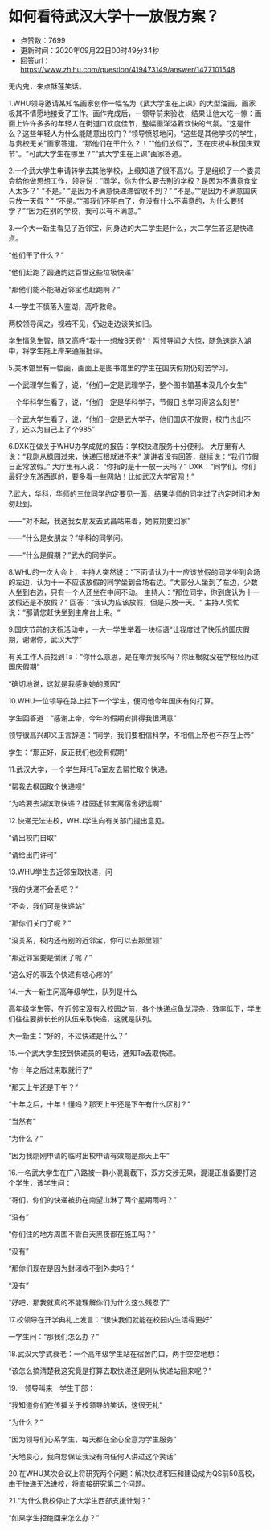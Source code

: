 # 如何看待武汉大学十一放假方案？
- 点赞数：7699
- 更新时间：2020年09月22日00时49分34秒
- 回答url：https://www.zhihu.com/question/419473149/answer/1477101548
<body>
 <p data-pid="LnnL9mdz">无内鬼，来点酥莲笑话。</p>
 <p data-pid="5OIXIGKL">1.WHU领导邀请某知名画家创作一幅名为《武大学生在上课》的大型油画，画家极其不情愿地接受了工作。画作完成后，一领导前来验收，结果让他大吃一惊：画面上许许多多的年轻人在街道口欢度佳节，整幅画洋溢着欢快的气氛。“这是什么？这些年轻人为什么能随意出校门？“领导愤怒地问。“这些是其他学校的学生，与贵校无关”画家答道。“那他们在干什么？！”“他们放假了，正在庆祝中秋国庆双节”。“可武大学生在哪里？”“武大学生在上课”画家答道。</p>
 <p data-pid="LDT5M75M">2.一个武大学生申请转学去其他学校，上级知道了很不高兴。于是组织了一个委员会给他做思想工作，领导说：“同学，你为什么要去别的学校？是因为不满意食堂人太多？” “不是。” “是因为不满意快递滞留收不到？” “不是。”“是因为不满意国庆只放一天假？” “不是。”“那我们不明白了，你没有什么不满意的，为什么要转学？”“因为在别的学校，我可以有不满意。”</p>
 <p data-pid="H2uo2o2y">3.一个大一新生看见了近邻宝，问身边的大二学生是什么，大二学生答这是快递点。</p>
 <p data-pid="y4mvU851">“他们干了什么？”</p>
 <p data-pid="bjwn1El3">“他们赶跑了圆通韵达百世这些垃圾快递”</p>
 <p data-pid="V9366aPP">“那他们能不能把近邻宝也赶跑啊？”</p>
 <p data-pid="fz4ToopZ">4.一学生不慎落入鉴湖，高呼救命。</p>
 <p data-pid="YMkTQEJL">两校领导闻之，视若不见，仍边走边谈笑如旧。</p>
 <p data-pid="9V4FYXBK">学生情急生智，随又高呼“我十一想放8天假”！两领导闻之大惊，随急速跳入湖中，将学生拖上岸来通报批评。</p>
 <p data-pid="UPE77CPd">5.美术馆里有一幅画，画面上是图书馆里的学生在国庆假期仍刻苦学习。</p>
 <p data-pid="CipifAOg">一个武理学生看了，说，“他们一定是武理学子，整个图书馆基本没几个女生”</p>
 <p data-pid="QAYXs3im">一个华科学生看了，说，“他们一定是华科学子，节假日也学习得这么刻苦”</p>
 <p data-pid="bmlBXHgs">一个武大学生看了，说，“他们一定是武大学子，他们国庆不放假，校门也出不了，还以为自己上了个985”</p>
 <p data-pid="Y30U3s5n">6.DXK在做关于WHU办学成就的报告：学校快递服务十分便利。 大厅里有人说：“我刚从枫园过来，快递压根就进不来” 演讲者没有回答，继续说：“我们节假日正常放假。” 大厅里有人说： “你指的是十一放一天吗？” DXK：“同学们，你们最好少东游西逛的，要多看一些网站！比如武汉大学官网！”</p>
 <p data-pid="R34kK83j">7.武大，华科，华师的三位同学约定要见一面，结果华师的同学过了约定时间才匆匆赶到。</p>
 <p data-pid="CHLWqFwo">——“对不起，我送我女朋友去武昌站来着，她假期要回家”</p>
 <p data-pid="g5a-DaE5">——“什么是女朋友？”华科的同学问。</p>
 <p data-pid="HZ4uVnlP">——“什么是假期？”武大的同学问。</p>
 <p data-pid="DiWfZwZZ">8.WHU的一次大会上，主持人突然说：“下面请认为十一应该放假的同学坐到会场的左边，认为十一不应该放假的同学坐到会场右边。“大部分人坐到了左边，少数人坐到右边，只有一个人还坐在中间不动。 主持人：“那位同学，你到底认为十一放假还是不放假？“ 回答：“我认为应该放假，但是只放一天。“ 主持人慌忙说：“那请您赶快坐到主席台上来。“</p>
 <p data-pid="TBVOnXSp">9.国庆节前的庆祝活动中，一大一学生举着一块标语“让我度过了快乐的国庆假期，谢谢你，武汉大学”</p>
 <p data-pid="XkZkQLb7">有关工作人员找到Ta：“你什么意思，是在嘲弄我校吗？你压根就没在学校经历过国庆假期”</p>
 <p data-pid="MN3uEfZ8">“确切地说，这就是我感谢她的原因”</p>
 <p data-pid="n1NosbmX">10.WHU一位领导在路上拦下一个学生，便问他今年国庆有何打算。</p>
 <p data-pid="Rj0j5zkb">学生回答道：“感谢上帝，今年的假期安排得我很满意”</p>
 <p data-pid="tuyg4GzS">领导很高兴却义正言辞道：“同学，我们要相信科学，不相信上帝也不存在上帝”</p>
 <p data-pid="5mNCTZwL">学生：“那正好，反正我们也没有假期”</p>
 <p data-pid="5VrTAlsF">11.武汉大学，一个学生拜托Ta室友去帮忙取个快递。</p>
 <p data-pid="OnebpAWQ">“帮我去枫园取个快递呗”</p>
 <p data-pid="yJ6cV2qg">“为哈要去湖滨取快递？桂园近邻宝离宿舍好远啊”</p>
 <p data-pid="ssGi1h8u">12.快递无法进校，WHU学生向有关部门提出意见。</p>
 <p data-pid="qzLJ6GGW">“请出校门自取”</p>
 <p data-pid="Wn8CDItm">“请给出门许可”</p>
 <p data-pid="q_JsJnoa">13.WHU学生去近邻宝取快递，问</p>
 <p data-pid="WGMbcNx7">“我的快递不会丢吧？”</p>
 <p data-pid="QewhUnK4">“不会，我们可是快递站”</p>
 <p data-pid="Q9IGAC7A">“那你们关门了呢？”</p>
 <p data-pid="ygsxDIsw">“没关系，校内还有别的近邻宝，你可以去那里领”</p>
 <p data-pid="xq-mAkYf">“那近邻宝要是倒闭了呢？”</p>
 <p data-pid="BLqwxGYf">“这么好的事丢个快递有啥心疼的”</p>
 <p data-pid="yS97b3-l">14.一大一新生问高年级学生，队列是什么</p>
 <p data-pid="St7bZd0Y">高年级学生答，在近邻宝没有入校园之前，各个快递点鱼龙混杂，效率低下，学生们往往要排长长的队伍来取快递，这就是队列。</p>
 <p data-pid="3actOX_S">大一新生：“好的，不过快递是什么？”</p>
 <p data-pid="Y2nr94_6">15.一个武大学生接到快递员的电话，通知Ta去取快递。</p>
 <p data-pid="D7MHWX83">“你十年之后过来取就行了”</p>
 <p data-pid="CqCvgsBy">“那天上午还是下午？”</p>
 <p data-pid="LvK-b1A0">“十年之后，十年！懂吗？那天上午还是下午有什么区别？”</p>
 <p data-pid="39XZRlEb">“当然有”</p>
 <p data-pid="iy8a-4U5">“为什么？”</p>
 <p data-pid="-CNlbBzs">“因为我刚刚申请的临时出校申请有效期是那天上午”</p>
 <p data-pid="cIR9NdvC">16.一名武大学生在广八路被一群小混混截下，双方交涉无果，混混正准备要打这个学生，该学生问：</p>
 <p data-pid="-VOeK0M7">“哥们，你们的快递被扔在南望山淋了两个星期雨吗？”</p>
 <p data-pid="9eGaPExs">“没有”</p>
 <p data-pid="3N7Bmfwy">“你们住的地方周围不管白天黑夜都在施工吗？”</p>
 <p data-pid="mLCJILcr">“没有”</p>
 <p data-pid="KjnWTOs-">“那你们现在是因为封闭收不到外卖吗？”</p>
 <p data-pid="z1W65ALG">“没有”</p>
 <p data-pid="EiOXSpfw">“好吧，那我就真的不能理解你们为什么这么残忍了”</p>
 <p data-pid="3R_0Q1PK">17.校领导在开学典礼上发言：“很快我们就能在校园内生活得更好”</p>
 <p data-pid="ca-wSzOQ">一学生问：“那我们怎么办？”</p>
 <p data-pid="vouh5P-e">18.武汉大学式衰老：一个高年级学生站在宿舍门口，两手空空地想：</p>
 <p data-pid="IIyoHr62">“该怎么搞清楚我这究竟是打算去取快递还是刚从快递站回来呢？”</p>
 <p data-pid="a1oC0rJe">19.一领导叫来一学生干部：</p>
 <p data-pid="zqg9Jt1b">“我知道你们在传播关于校领导的笑话，这很无礼”</p>
 <p data-pid="WuP9DDWE">“为什么？”</p>
 <p data-pid="K7ZsKrD4">“因为领导们心系学生，每天都在全心全意为学生服务”</p>
 <p data-pid="1XFVdXa1">“天地良心，我向您保证我没有向任何人讲过这个笑话”</p>
 <p data-pid="gyTa2gNG">20.在WHU某次会议上将研究两个问题：解决快递积压和建设成为QS前50高校，由于快递无法进校，将直接研究第二个问题。</p>
 <p data-pid="F-hRlgSo">21.“为什么我校停止了大学生西部支援计划？”</p>
 <p data-pid="js8P22L6">“如果学生拒绝回来怎么办？”</p>
</body>